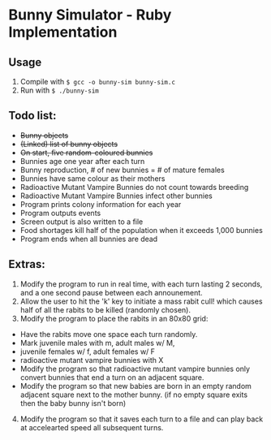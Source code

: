 # Bunny Simulator - Ruby Implementation

## Usage

 1. Compile with `$ gcc -o bunny-sim bunny-sim.c`
 2. Run with `$ ./bunny-sim`

## Todo list:
 - ~~Bunny objects~~
 - ~~(Linked) list of bunny objects~~
 - ~~On start, five random-coloured bunnies~~
 - Bunnies age one year after each turn
 - Bunny reproduction, # of new bunnies = # of mature females
 - Bunnies have same colour as their mothers
 - Radioactive Mutant Vampire Bunnies do not count towards breeding
 - Radioactive Mutant Vampire Bunnies infect other bunnies
 - Program prints colony information for each year
 - Program outputs events
 - Screen output is also written to a file
 - Food shortages kill half of the population when it exceeds 1,000 bunnies
 - Program ends when all bunnies are dead

## Extras:
 1. Modify the program to run in real time, with each turn lasting 2 seconds, and a one second pause between each announement.
 2. Allow the user to hit the 'k' key to initiate a mass rabit cull! which causes half of all the rabits to be killed (randomly chosen).
 3. Modify the program to place the rabits in an 80x80 grid:
   - Have the rabits move one space each turn randomly.
   - Mark juvenile males with m, adult males w/ M,
   - juvenile females w/ f, adult females w/ F
   - radioactive mutant vampire bunnies with X
   - Modify the program so that radioactive mutant vampire bunnies only convert bunnies that end a turn on an adjacent square.
   - Modify the program so that new babies are born in an empty random adjacent square next to the mother bunny. (if no empty square exits then the baby bunny isn't born)
 4. Modify the program so that it saves each turn to a file and can play back at accelearted speed all subsequent turns.

